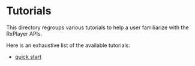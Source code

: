 # Tutorials ####################################################################

This directory regroups various tutorials to help a user familiarize with the
RxPlayer APIs.

Here is an exhaustive list of the available tutorials:
  - [quick start](./quick_start.md)
